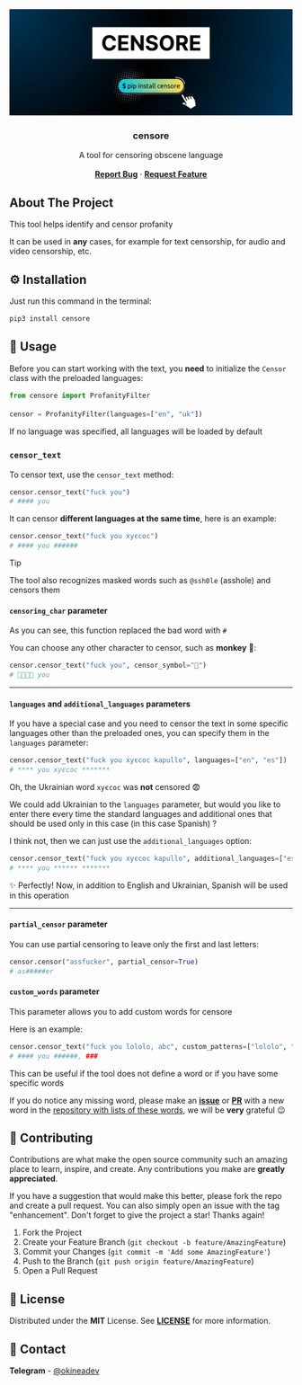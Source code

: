 <!-- markdownlint-disable MD033 -->
<!-- markdownlint-disable MD041 -->

<div align="center">
  <a href="https://github.com/censor-text/censore">
    <picture>
      <source media="(prefers-color-scheme: dark)" srcset="public/logo-dark.png" alt="Banner">
      <source media="(prefers-color-scheme: light)" srcset="public/logo-light.png" alt="Banner">
      <img src="public/logo-dark.png" alt="Banner">
    </picture>
  </a>

<h3 align="center">censore</h3>

  <p align="center">
    A tool for censoring obscene language
    <br />
    <br />
    <a href="https://github.com/censor-text/censore/issues/new?labels=bug"><b>Report Bug</b></a>
    ·
    <a href="https://github.com/censor-text/censore/issues/new?labels=enhancement"><b>Request Feature</b></a>
  </p>
</div>

## About The Project

This tool helps identify and censor profanity

It can be used in **any** cases, for example for text censorship, for audio and video censorship, etc.

## ⚙️ Installation

Just run this command in the terminal:

```bash
pip3 install censore
```

## 🚀 Usage

Before you can start working with the text, you **need** to initialize the `Censor` class with the preloaded languages:

```python
from censore import ProfanityFilter

censor = ProfanityFilter(languages=["en", "uk"])
```

If no language was specified, all languages will be loaded by default

### `censor_text`

To censor text, use the `censor_text` method:

```python
censor.censor_text("fuck you")
# #### you
```

It can censor **different languages ​​at the same time**, here is an example:

```python
censor.censor_text("fuck you хуєсос")
# #### you ######
```

> [!TIP]
> The tool also recognizes masked words such as `@ssh0le` (asshole) and censors them

#### `censoring_char` parameter

As you can see, this function replaced the bad word with `#`

You can choose any other character to censor, such as **monkey** 🙈:

```python
censor.censor_text("fuck you", censor_symbol="🙈")
# 🙈🙈🙈🙈 you
```

---

#### `languages` and `additional_languages` parameters

If you have a special case and you need to censor the text in some specific languages ​​other than the preloaded ones, you can specify them in the `languages` parameter:

```python
censor.censor_text("fuck you хуєсос kapullo", languages=["en", "es"])
# **** you хуєсос *******
```

Oh, the Ukrainian word `хуєсос` was **not** censored 😨

We could add Ukrainian to the `languages` parameter, but would you like to enter there every time the standard languages ​​and additional ones that should be used only in this case (in this case Spanish) ?

I think not, then we can just use the `additional_languages` option:

```python
censor.censor_text("fuck you хуєсос kapullo", additional_languages=["es"])
# **** you ****** *******
```

✨ Perfectly! Now, in addition to English and Ukrainian, Spanish will be used in this operation

---

#### `partial_censor` parameter

You can use partial censoring to leave only the first and last letters:

```python
censor.censor("assfucker", partial_censor=True)
# as#####er
```

#### `custom_words` parameter

This parameter allows you to add custom words for censore

Here is an example:

```python
censor.censor_text("fuck you lololo, abc", custom_patterns=["lololo", "abc"])
# #### you ######, ###
```

This can be useful if the tool does not define a word or if you have some specific words

If you do notice any missing word, please make an [**issue**](https://github.com/censor-text/profanity-list/issues/new?labels=new+word) or [**PR**](https://github.com/censor-text/profanity-list/pull/new) with a new word in the [repository with lists of these words](https://github.com/censor-text/profanity-list), we will be **very** grateful 😉

## 🤝 Contributing

Contributions are what make the open source community such an amazing place to learn, inspire, and create. Any contributions you make are **greatly appreciated**.

If you have a suggestion that would make this better, please fork the repo and create a pull request. You can also simply open an issue with the tag "enhancement".
Don't forget to give the project a star! Thanks again!

1. Fork the Project
2. Create your Feature Branch (`git checkout -b feature/AmazingFeature`)
3. Commit your Changes (`git commit -m 'Add some AmazingFeature'`)
4. Push to the Branch (`git push origin feature/AmazingFeature`)
5. Open a Pull Request

## 📝 License

Distributed under the **MIT** License. See [**LICENSE**](LICENSE) for more information.

## 📨 Contact

**Telegram** - [@okineadev](https://t.me/okineadev)
